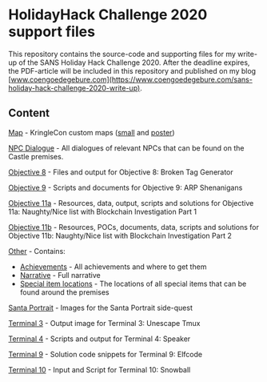 # HolidayHack Challenge 2020 support files 
This repository contains the source-code and supporting files for my write-up of the SANS Holiday Hack Challenge 2020.
After the deadline expires, the PDF-article will be included in this repository and published on my blog [www.coengoedegebure.com](https://www.coengoedegebure.com/sans-holiday-hack-challenge-2020-write-up).

## Content
[Map](/Map) - KringleCon custom maps ([small](https://raw.githubusercontent.com/CoenGoedegebure/HolidayHackChallenge2020/main/Map/KringleCon_map_small.jpg) and [poster](https://raw.githubusercontent.com/CoenGoedegebure/HolidayHackChallenge2020/main/Map/KringleCon_map.jpg))

[NPC Dialogue](./NPCDialogue/) - All dialogues of relevant NPCs that can be found on the Castle premises.

[Objective 8](./Objective_08_Broken_Tag_Generator/) - Files and output for Objective 8: Broken Tag Generator

[Objective 9](./Objective_09_ARP_Shenanigans/) - Scripts and documents for Objective 9: ARP Shenanigans

[Objective 11a](./Objective_11a_NaughtyNice_Part1/) - Resources, data, output, scripts and solutions for Objective 11a: Naughty/Nice list with Blockchain Investigation Part 1

[Objective 11b](./Objective_11b_NaughtyNice_Part2/) - Resources, POCs, documents, data, scripts and solutions for Objective 11b: Naughty/Nice list with Blockchain Investigation Part 2

[Other](./Other/) - Contains:
* [Achievements](Other/Achievements.md) - All achievements and where to get them
* [Narrative](Other/Narrative.md) - Full narrative
* [Special item locations](Other/Special_item_locations.md) - The locations of all special items that can be found around the premises

[Santa Portrait](Santa_Portrait/) - Images for the Santa Portrait side-quest

[Terminal 3](./Terminal_03_Unescape_Tmux/) - Output image for Terminal 3: Unescape Tmux

[Terminal 4](./Terminal_04_Speaker/) - Scripts and output for Terminal 4: Speaker

[Terminal 9](./Terminal_09_Elfcode/elfcode.md) - Solution code snippets for Terminal 9: Elfcode

[Terminal 10](./Terminal_10_Snowball/) - Input and Script for Terminal 10: Snowball
